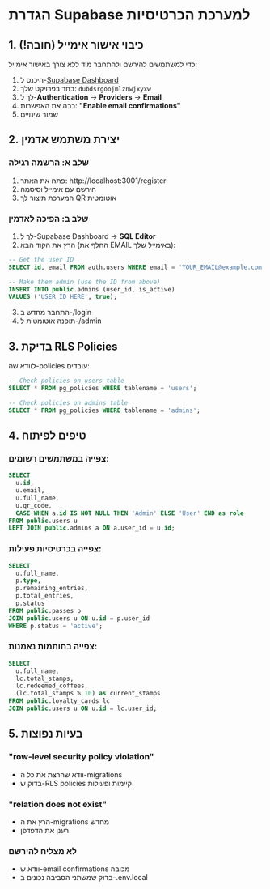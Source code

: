 # הגדרת Supabase למערכת הכרטיסיות

## 1. כיבוי אישור אימייל (חובה!)

כדי למשתמשים להירשם ולהתחבר מיד ללא צורך באישור אימייל:

1. היכנס ל-[Supabase Dashboard](https://app.supabase.com)
2. בחר בפרויקט שלך: `dubdsrgoojmlznwjxyxw`
3. לך ל-**Authentication** → **Providers** → **Email**
4. כבה את האפשרות: **"Enable email confirmations"**
5. שמור שינויים

## 2. יצירת משתמש אדמין

### שלב א: הרשמה רגילה
1. פתח את האתר: http://localhost:3001/register
2. הירשם עם אימייל וסיסמה
3. המערכת תיצור לך QR אוטומטית

### שלב ב: הפיכה לאדמין
1. לך ל-Supabase Dashboard → **SQL Editor**
2. הרץ את הקוד הבא (החלף את EMAIL באימייל שלך):

```sql
-- Get the user ID
SELECT id, email FROM auth.users WHERE email = 'YOUR_EMAIL@example.com';

-- Make them admin (use the ID from above)
INSERT INTO public.admins (user_id, is_active)
VALUES ('USER_ID_HERE', true);
```

3. התחבר מחדש ב-/login
4. תופנה אוטומטית ל-/admin

## 3. בדיקת RLS Policies

לוודא שה-policies עובדים:

```sql
-- Check policies on users table
SELECT * FROM pg_policies WHERE tablename = 'users';

-- Check policies on admins table
SELECT * FROM pg_policies WHERE tablename = 'admins';
```

## 4. טיפים לפיתוח

### צפייה במשתמשים רשומים:
```sql
SELECT 
  u.id,
  u.email,
  u.full_name,
  u.qr_code,
  CASE WHEN a.id IS NOT NULL THEN 'Admin' ELSE 'User' END as role
FROM public.users u
LEFT JOIN public.admins a ON a.user_id = u.id;
```

### צפייה בכרטיסיות פעילות:
```sql
SELECT 
  u.full_name,
  p.type,
  p.remaining_entries,
  p.total_entries,
  p.status
FROM public.passes p
JOIN public.users u ON u.id = p.user_id
WHERE p.status = 'active';
```

### צפייה בחותמות נאמנות:
```sql
SELECT 
  u.full_name,
  lc.total_stamps,
  lc.redeemed_coffees,
  (lc.total_stamps % 10) as current_stamps
FROM public.loyalty_cards lc
JOIN public.users u ON u.id = lc.user_id;
```

## 5. בעיות נפוצות

### "row-level security policy violation"
- וודא שהרצת את כל ה-migrations
- בדוק ש-RLS policies קיימות ופעילות

### "relation does not exist"
- הרץ את ה-migrations מחדש
- רענן את הדפדפן

### לא מצליח להירשם
- וודא ש-email confirmations מכובה
- בדוק שמשתני הסביבה נכונים ב-.env.local

